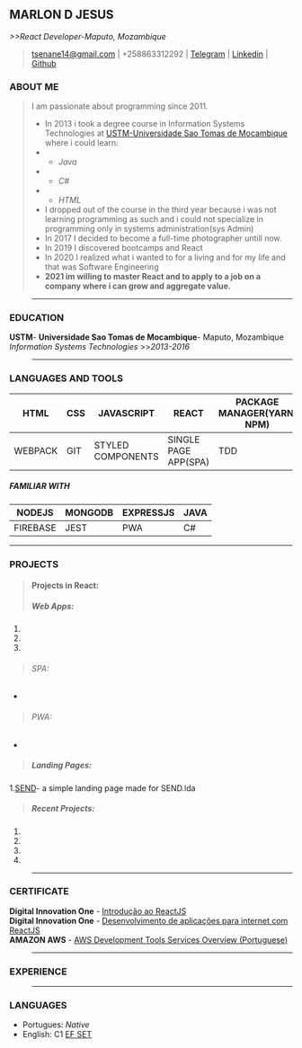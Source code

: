 ## MARLON D JESUS
*>>React Developer-Maputo, Mozambique*

>tsenane14@gmail.com | +258863312292 | [Telegram](https://telegram.me/exabitcore) | [Linkedin](https://www.linkedin.com/in/marlon-d-jesus-6874271ab/) | [Github](https://www.github.com/paichato)<br/>

### ABOUT ME
> I am passionate about programming since 2011.<br/>
> - In 2013 i took a degree course in Information Systems Technologies at [USTM-Universidade Sao Tomas de Mocambique](https://ustm.ac.mz) where i could learn:<br/>
   >  - - *Java*<br/>
   >  - - *C#* <br/>
   >   - - *HTML*<br/>
> - I dropped out of the course in the third year because i was not learning programming as such and i could not specialize in programming only in systems administration(sys Admin)<br/>
> - In 2017 I decided to become a full-time photographer untill now.<br/>
> - In 2019 I discovered bootcamps and React
> - In 2020 I realized what i wanted to for a living and for my life and that was Software Engineering
> -  **2021 im willing to master React and to apply to a job on a company where i can grow and aggregate value.**

> - - - - -

### EDUCATION
> > >
**USTM**- **Universidade Sao Tomas de Mocambique**- Maputo, Mozambique *Information Systems Technologies* >>*2013-2016*
> - - - - -

### LANGUAGES AND TOOLS
HTML     | CSS          | JAVASCRIPT | REACT | PACKAGE MANAGER(YARN, NPM) | PHOTOSHOP
---------|--------------|-----------|----------|----------|----------
WEBPACK    | GIT          | STYLED COMPONENTS | SINGLE PAGE APP(SPA) | TDD | PYTHON

##### FAMILIAR WITH
NODEJS     | MONGODB          | EXPRESSJS | JAVA
---------|--------------|-----------|-----------
FIREBASE    | JEST          | PWA | C#

----------
### PROJECTS

> #### Projects in React:
> ##### Web Apps:
  1.
  2.
  3.
> ###### SPA:
  -
> ###### PWA:
  -

> ##### Landing Pages:
  1.[SEND](https://paichato.github.io/send/)- a simple landing page made for SEND.lda 
 
> ##### Recent Projects:
  1.
  2.
  3.
  4.
  > - - - - - - 
  ### CERTIFICATE
  **Digital Innovation One** - [Introdução ao ReactJS](https://github.com/paichato/resume/blob/main/certificates/Certificado-Introducao%20ao%20ReactJs-DIgitalInnovationOne-701AA6FC.pdf)<br/>
  **Digital Innovation One** - [Desenvolvimento de aplicações para internet com ReactJS](https://github.com/paichato/resume/blob/main/certificates/Certificado-Desenvolvimento%20de%20aplica%C3%A7%C3%B5es%20para%20internet%20com%20ReactJS-A797485F.pdf)<br/>
  **AMAZON AWS** - [AWS Development Tools Services Overview (Portuguese)](https://www.aws.training/Transcript/CompletionCertificateHtml?transcriptid=EjmgqLahjUyWa1sQ3oN_CQ2)
  > - - - - - -
  
  ### EXPERIENCE
  
  > - - - - - -
  ### LANGUAGES
  - Portugues: *Native*
  - English: C1 [EF SET](https://www.efset.org/cert/2qD9Wd)
  
